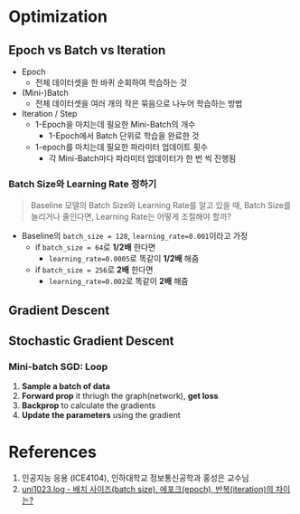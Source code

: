 # Optimization

## Epoch vs Batch vs Iteration

- Epoch
    - 전체 데이터셋을 한 바퀴 순회하여 학습하는 것
- (Mini-)Batch
    - 전체 데이터셋을 여러 개의 작은 묶음으로 나누어 학습하는 방법
- Iteration / Step
    - 1-Epoch을 마치는데 필요한 Mini-Batch의 개수
        - 1-Epoch에서 Batch 단위로 학습을 완료한 것
    - 1-epoch를 마치는데 필요한 파라미터 업데이트 횟수
        - 각 Mini-Batch마다 파라미터 업데이터가 한 번 씩 진행됨

### Batch Size와 Learning Rate 정하기

> Baseline 모델의 Batch Size와 Learning Rate를 알고 있을 때, Batch Size를 늘리거나 줄인다면, Learning Rate는 어떻게 조절해야 할까?

- Baseline의 `batch_size = 128`, `learning_rate=0.001`이라고 가정
    - if `batch_size = 64`로 **1/2배** 한다면
        - `learning_rate=0.0005`로 똑같이 **1/2배** 해줌
    - if `batch_size = 256`로 **2배** 한다면
        - `learning_rate=0.002`로 똑같이 **2배** 해줌


## Gradient Descent

## Stochastic Gradient Descent
### Mini-batch SGD: Loop
1. **Sample a batch of data**
2. **Forward prop** it thriugh the graph(network), **get loss**
3. **Backprop** to calculate the gradients
4. **Update the parameters** using the gradient

# References
1. 인공지능 응용 (ICE4104), 인하대학교 정보통신공학과 홍성은 교수님
2. [uni1023.log - 배치 사이즈(batch size), 에포크(epoch), 반복(iteration)의 차이는?](https://velog.io/@uni1023/%EB%B0%B0%EC%B9%98-%EC%82%AC%EC%9D%B4%EC%A6%88batch-size-%EC%97%90%ED%8F%AC%ED%81%ACepoch-%EB%B0%98%EB%B3%B5iteration%EC%9D%98-%EC%B0%A8%EC%9D%B4%EB%8A%94)